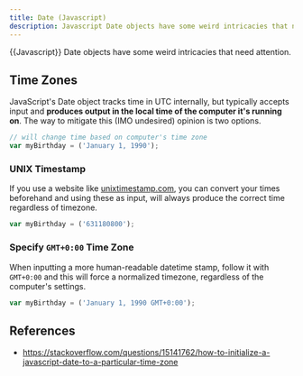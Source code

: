 ```yaml
---
title: Date (Javascript)
description: Javascript Date objects have some weird intricacies that need attention.
---
```


{{Javascript}} Date objects have some weird intricacies that need attention.

## Time Zones

JavaScript's Date object tracks time in UTC internally, but typically accepts input and **produces output in the local time of the computer it's running on**. The way to mitigate this (IMO undesired) opinion is two options.

```javascript
// will change time based on computer's time zone
var myBirthday = ('January 1, 1990');
```

### UNIX Timestamp

If you use a website like [unixtimestamp.com](https://www.unixtimestamp.com/), you can convert your times beforehand and using these as input, will always produce the correct time regardless of timezone.

```javascript
var myBirthday = ('631180800');
```

### Specify `GMT+0:00` Time Zone

When inputting a more human-readable datetime stamp, follow it with `GMT+0:00` and this will force a normalized timezone, regardless of the computer's settings.

```javascript
var myBirthday = ('January 1, 1990 GMT+0:00');
```

## References

- https://stackoverflow.com/questions/15141762/how-to-initialize-a-javascript-date-to-a-particular-time-zone
